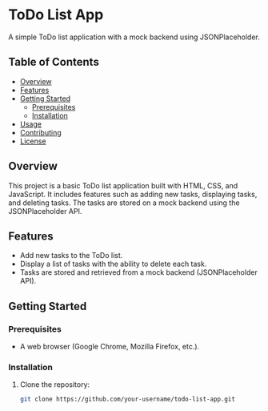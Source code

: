 # ToDo List App

A simple ToDo list application with a mock backend using JSONPlaceholder.

## Table of Contents

- [Overview](#overview)
- [Features](#features)
- [Getting Started](#getting-started)
  - [Prerequisites](#prerequisites)
  - [Installation](#installation)
- [Usage](#usage)
- [Contributing](#contributing)
- [License](#license)

## Overview

This project is a basic ToDo list application built with HTML, CSS, and JavaScript. It includes features such as adding new tasks, displaying tasks, and deleting tasks. The tasks are stored on a mock backend using the JSONPlaceholder API.

## Features

- Add new tasks to the ToDo list.
- Display a list of tasks with the ability to delete each task.
- Tasks are stored and retrieved from a mock backend (JSONPlaceholder API).

## Getting Started

### Prerequisites

- A web browser (Google Chrome, Mozilla Firefox, etc.).

### Installation

1. Clone the repository:

   ```bash
   git clone https://github.com/your-username/todo-list-app.git
